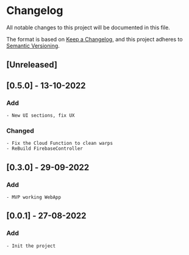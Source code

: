 # Changelog
All notable changes to this project will be documented in this file.

The format is based on [Keep a Changelog](https://keepachangelog.com/en/1.0.0/),
and this project adheres to [Semantic Versioning](https://semver.org/spec/v2.0.0.html).

## [Unreleased]

## [0.5.0] - 13-10-2022

### Add
	- New UI sections, fix UX

### Changed
	- Fix the Cloud Function to clean warps
	- ReBuild FirebaseController

## [0.3.0] - 29-09-2022

### Add
	- MVP working WebApp

## [0.0.1] - 27-08-2022

### Add
	- Init the project